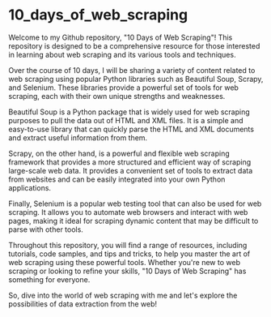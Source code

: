 # 10_days_of_web_scraping

Welcome to my Github repository, "10 Days of Web Scraping"! This repository is designed to be a comprehensive resource for those interested in learning about web scraping and its various tools and techniques.

Over the course of 10 days, I will be sharing a variety of content related to web scraping using popular Python libraries such as Beautiful Soup, Scrapy, and Selenium. These libraries provide a powerful set of tools for web scraping, each with their own unique strengths and weaknesses.

Beautiful Soup is a Python package that is widely used for web scraping purposes to pull the data out of HTML and XML files. It is a simple and easy-to-use library that can quickly parse the HTML and XML documents and extract useful information from them.

Scrapy, on the other hand, is a powerful and flexible web scraping framework that provides a more structured and efficient way of scraping large-scale web data. It provides a convenient set of tools to extract data from websites and can be easily integrated into your own Python applications.

Finally, Selenium is a popular web testing tool that can also be used for web scraping. It allows you to automate web browsers and interact with web pages, making it ideal for scraping dynamic content that may be difficult to parse with other tools.

Throughout this repository, you will find a range of resources, including tutorials, code samples, and tips and tricks, to help you master the art of web scraping using these powerful tools. Whether you're new to web scraping or looking to refine your skills, "10 Days of Web Scraping" has something for everyone.

So, dive into the world of web scraping with me and let's explore the possibilities of data extraction from the web!
